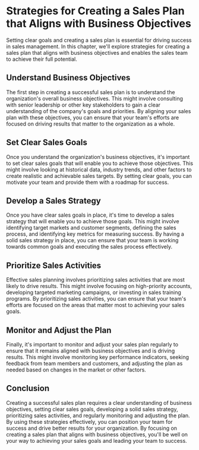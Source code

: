Strategies for Creating a Sales Plan that Aligns with Business Objectives
=============================================================================================================================

Setting clear goals and creating a sales plan is essential for driving success in sales management. In this chapter, we'll explore strategies for creating a sales plan that aligns with business objectives and enables the sales team to achieve their full potential.

Understand Business Objectives
------------------------------

The first step in creating a successful sales plan is to understand the organization's overall business objectives. This might involve consulting with senior leadership or other key stakeholders to gain a clear understanding of the company's goals and priorities. By aligning your sales plan with these objectives, you can ensure that your team's efforts are focused on driving results that matter to the organization as a whole.

Set Clear Sales Goals
---------------------

Once you understand the organization's business objectives, it's important to set clear sales goals that will enable you to achieve those objectives. This might involve looking at historical data, industry trends, and other factors to create realistic and achievable sales targets. By setting clear goals, you can motivate your team and provide them with a roadmap for success.

Develop a Sales Strategy
------------------------

Once you have clear sales goals in place, it's time to develop a sales strategy that will enable you to achieve those goals. This might involve identifying target markets and customer segments, defining the sales process, and identifying key metrics for measuring success. By having a solid sales strategy in place, you can ensure that your team is working towards common goals and executing the sales process effectively.

Prioritize Sales Activities
---------------------------

Effective sales planning involves prioritizing sales activities that are most likely to drive results. This might involve focusing on high-priority accounts, developing targeted marketing campaigns, or investing in sales training programs. By prioritizing sales activities, you can ensure that your team's efforts are focused on the areas that matter most to achieving your sales goals.

Monitor and Adjust the Plan
---------------------------

Finally, it's important to monitor and adjust your sales plan regularly to ensure that it remains aligned with business objectives and is driving results. This might involve monitoring key performance indicators, seeking feedback from team members and customers, and adjusting the plan as needed based on changes in the market or other factors.

Conclusion
----------

Creating a successful sales plan requires a clear understanding of business objectives, setting clear sales goals, developing a solid sales strategy, prioritizing sales activities, and regularly monitoring and adjusting the plan. By using these strategies effectively, you can position your team for success and drive better results for your organization. By focusing on creating a sales plan that aligns with business objectives, you'll be well on your way to achieving your sales goals and leading your team to success.
